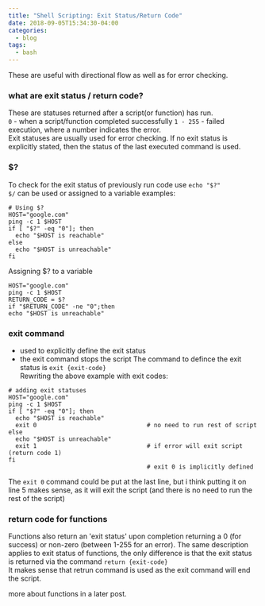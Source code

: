 ```yaml
---
title: "Shell Scripting: Exit Status/Return Code"
date: 2018-09-05T15:34:30-04:00
categories:
  - blog
tags:
  - bash
---
```


These are useful with directional flow as well as for error checking.

### what are exit status / return code?
These are statuses returned after a script(or function) has run. <br>
`0` - when a script/function completed successfully
`1 - 255` - failed execution, where a number indicates the error. <br>
Exit statuses are usually used for error checking.
If no exit status is explicitly stated, then the status of the last executed command is used.

### $?
To check for the exit status of previously run code use `echo "$?"`<br>
`$/` can be used or assigned to a variable
examples:
```
# Using $?                            
HOST="google.com"                     
ping -c 1 $HOST                       
if [ "$?" -eq "0"]; then              
  echo "$HOST is reachable"           
else                                  
  echo "$HOST is unreachable"        
fi                                   
```
Assigning $? to a variable
```
HOST="google.com"
ping -c 1 $HOST
RETURN_CODE = $?
if "$RETURN_CODE" -ne "0";then
echo "$HOST is unreachable"
```
### exit command
- used to explicitly define the exit status
- the exit command stops the script
The command to defince the exit status is `exit {exit-code}`<br>
Rewriting the above example with exit codes:

```
# adding exit statuses                            
HOST="google.com"                     
ping -c 1 $HOST                       
if [ "$?" -eq "0"]; then              
  echo "$HOST is reachable"
  exit 0                               # no need to run rest of script            
else                                  
  echo "$HOST is unreachable"    
  exit 1                               # if error will exit script (return code 1)
fi
                                       # exit 0 is implicitly defined
```

The `exit 0` command could be put at the last line, but i think putting it on line 5 makes sense,
 as it will exit the script (and there is no need to run the rest of the script)

### return code for functions
Functions also return an 'exit status' upon completion returning a 0 (for success) or non-zero (between 1-255 for an error).
The same description applies to exit status of functions, the only difference is that the exit status is returned via the command `return {exit-code}`<br>
It makes sense that retrun command is used as the exit command will end the script.

more about functions in a later post.
